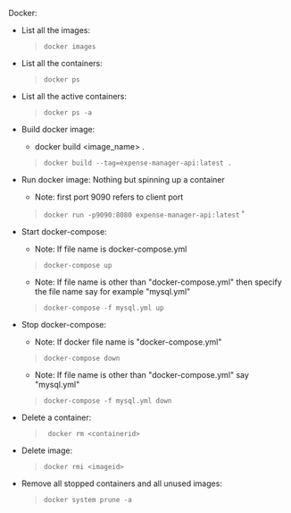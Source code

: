 Docker:
* List all the images:
  > ```docker images```
* List all the containers:
  > ```docker ps```
* List all the active containers:
  > ```docker ps -a```

* Build docker image:
  * docker build <image_name> .
  > ```docker build --tag=expense-manager-api:latest .```
* Run docker image: Nothing but spinning up a container
  * Note: first port 9090 refers to client port
  > ```docker run -p9090:8080 expense-manager-api:latest```
̊
* Start docker-compose:
  * Note: If file name is docker-compose.yml
  > ```docker-compose up```
  * Note: If file name is other than "docker-compose.yml" then specify the file name say for example "mysql.yml"
  > ```docker-compose -f mysql.yml up```

* Stop docker-compose:
  * Note: If docker file name is "docker-compose.yml"
  > ``` docker-compose down ```
  * Note: If file name is other than "docker-compose.yml" say "mysql.yml"
  > ```docker-compose -f mysql.yml down```

* Delete a container:
    > ``` docker rm <containerid>```

* Delete image:
    > ``` docker rmi <imageid> ```

* Remove all stopped containers and all unused images:
    > ``` docker system prune -a ```